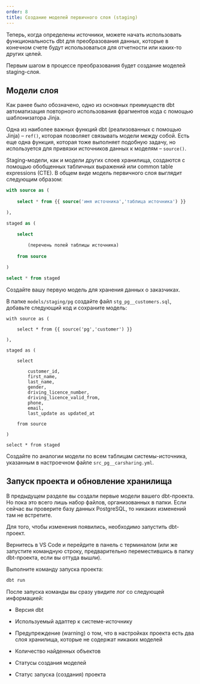 ```yaml
---
order: 8
title: Создание моделей первичного слоя (staging)
---
```


Теперь, когда определены источники, можете начать использовать функциональность dbt для преобразования данных, которые в конечном счете будут использоваться для отчетности или каких-то других целей.

Первым шагом в процессе преобразования будет создание моделей staging-слоя.

## Модели слоя

Как ранее было обозначено, одно из основных преимуществ dbt автоматизация повторного использования фрагментов кода с помощью шаблонизатора Jinja.

<note type="lab" title="Примечание">

Одна из наиболее важных функций dbt (реализованных с помощью Jinja) – `ref()`, которая позволяет связывать модели между собой. Есть еще одна функция, которая тоже выполняет подобную задачу, но используется для привязки источников данных к моделям – `source()`.

</note>

Staging-модели, как и модели других слоев хранилища, создаются с помощью обобщенных табличных выражений или common table expressions (CTE). В общем виде модель первичного слоя выглядит следующим образом:

```sql
with source as (
    
    select * from {{ source('имя источника','таблица источника') }}

),

staged as (

    select
    
        (перечень полей таблицы источника)
    
    from source

)

select * from staged
```

Создайте вашу первую модель для хранения данных о заказчиках.

В папке  `models/staging/pg` создайте файл `stg_pg__customers.sql`, добавьте следующий код и сохраните модель:

```PostgreSQL
with source as (
    
    select * from {{ source('pg','customer') }}

),

staged as (

    select
    
        customer_id,
        first_name,
        last_name,
        gender,
        driving_licence_number,
        driving_licence_valid_from,
        phone,
        email,
        last_update as updated_at   
    
    from source

)

select * from staged
```

Создайте по аналогии модели по всем таблицам системы-источника, указанным в настроечном файле `src_pg__carsharing.yml`.

## Запуск проекта и обновление хранилища

В предыдущем разделе вы создали первые модели вашего dbt-проекта. Но пока это всего лишь набор файлов, организованных в папки. Если сейчас вы проверите базу данных PostgreSQL, то никаких изменений там не встретите.

Для того, чтобы изменения появились, необходимо запустить dbt-проект.

Вернитесь в VS Code и перейдите в панель с терминалом (или же запустите командную строку, предварительно переместившись в папку dbt-проекта, если вы оттуда вышли).

Выполните команду запуска проекта:

```bash
dbt run
```

После запуска команды вы сразу увидите лог со следующей информацией:

-  Версия dbt

-  Используемый адаптер к системе-источнику

-  Предупреждение (warning) о том, что в настройках проекта есть два слоя хранилища, которые не содержат никаких моделей

-  Количество найденных объектов

-  Статусы создания моделей

-  Статус запуска (создания) проекта